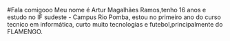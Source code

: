 #Fala comigooo
Meu nome é Artur Magalhães Ramos,tenho 16 anos e estudo no IF sudeste - Campus Rio Pomba, estou no primeiro ano do curso tecnico em informática, curto muito tecnologias e futebol,principalmente do FLAMENGO.
